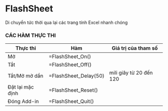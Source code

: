 # FlashSheet
Di chuyển tức thời qua lại các trang tính Excel nhanh chóng


### CÁC HÀM THỰC THI

Thực thi	| Hàm	 | Giá trị của tham số	
-------| --------- | -----------
Mở |	=FlashSheet_On()	 |
Tắt	| =FlashSheet_Off()	 |
Tắt/Mở mờ dần	| =FlashSheet_Delay(50)	 | mili giây từ 20 đến 120	
Đặt lại mặc định	|=FlashSheet_Reset()	 |
Đóng Add-in	| =FlashSheet_Quit()	|
